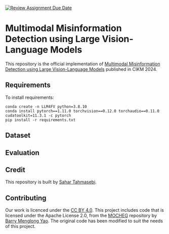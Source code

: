 [![Review Assignment Due Date](https://classroom.github.com/assets/deadline-readme-button-24ddc0f5d75046c5622901739e7c5dd533143b0c8e959d652212380cedb1ea36.svg)](https://classroom.github.com/a/C934JvXq)
# Multimodal Misinformation Detection using Large Vision-Language Models

This repository is the official implementation of [Multimodal Misinformation Detection using Large Vision-Language Models](https://doi.org/10.1145/3627673.3679826) published in CIKM 2024.

## Requirements

To install requirements:
```
conda create -n LLM4FV python=3.8.10
conda install pytorch==1.11.0 torchvision==0.12.0 torchaudio==0.11.0 cudatoolkit=11.3.1 -c pytorch
pip install -r requirements.txt
```

## Dataset

## Evaluation

## Credit
This repository is built by [Sahar Tahmasebi](https://github.com/sahartahmasebi). 

## Contributing

Our work is licenced under the [CC BY 4.0](https://creativecommons.org/licenses/by/4.0/). This project includes code that is licensed under the Apache License 2.0, from the [MOCHEG](https://github.com/VT-NLP/Mocheg) repository by [Barry Menglong Yao](https://github.com/Barry-Menglong-Yao). The original code has been modified to suit the needs of this project.

